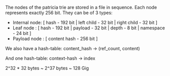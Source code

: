 The nodes of the patricia trie are stored in a file in sequence.
Each node represents exactly 256 bit. They can be of 3 types:

- Internal node: [ hash - 192 bit | left child - 32 bit | right child - 32 bit ]
- Leaf node    : [ hash - 192 bit | payload - 32 bit | depth - 8 bit | namespace - 24 bit ]
- Payload node : [ content hash - 256 bit ]

We also have a hash-table: content_hash -> (ref_count, content)

And one hash-table: context-hash -> index


2^32 * 32 bytes ~ 2^37 bytes ~ 128 Gig
